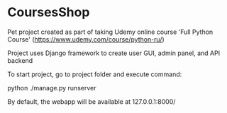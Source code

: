 # CoursesShop

Pet project created as part of taking Udemy online course 'Full Python Course' (https://www.udemy.com/course/python-ru/)

Project uses Django framework to create user GUI, admin panel, and API backend

To start project, go to project folder and execute command:

python ./manage.py runserver

By default, the webapp will be available at 127.0.0.1:8000/ 